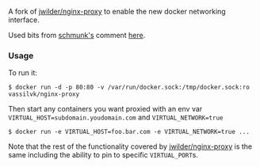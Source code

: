 A fork of [jwilder/nginx-proxy](https://github.com/jwilder/nginx-proxy) to enable the new docker networking interface.

Used bits from [schmunk's](https://github.com/schmunk42) comment [here](https://github.com/jwilder/nginx-proxy/issues/304#issuecomment-161437752).

### Usage

To run it:

    $ docker run -d -p 80:80 -v /var/run/docker.sock:/tmp/docker.sock:ro vassilvk/nginx-proxy

Then start any containers you want proxied with an env var `VIRTUAL_HOST=subdomain.youdomain.com` and `VIRTUAL_NETWORK=true`

    $ docker run -e VIRTUAL_HOST=foo.bar.com -e VIRTUAL_NETWORK=true ...

Note that the rest of the functionality covered by [jwilder/nginx-proxy](https://github.com/jwilder/nginx-proxy) is the same including the ability to pin to specific `VIRTUAL_PORT`s.